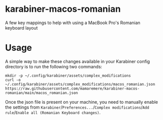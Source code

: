 # karabiner-macos-romanian
A few key mappings to help with using a MacBook Pro's Romanian keyboard layout

# Usage

A simple way to make these changes available in your Karabiner config directory is to run the following two commands:

```
mkdir -p ~/.config/karabiner/assets/complex_modifications
curl -o ~/.config/karabiner/assets/complex_modifications/macos_romanian.json https://raw.githubusercontent.com/mamaremere/karabiner-macos-romanian/main/macos_romanian.json
```

Once the json file is present on your machine, you need to manually enable the settings from `Karabiner`/`Preferences...`/`Complex modifications`/`Add rule`/`Enable all (Romanian Keyboard changes)`.
